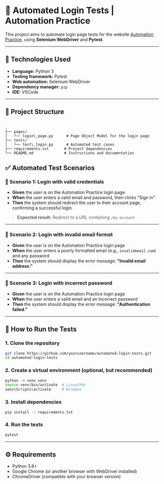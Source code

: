 # 🔐 Automated Login Tests | Automation Practice

This project aims to automate login page tests for the website [Automation Practice](http://automationpractice.pl/index.php?controller=authentication&back=my-account), using **Selenium WebDriver** and **Pytest**.

---

## 🧪 Technologies Used

- **Language:** Python 3  
- **Testing framework:** Pytest  
- **Web automation:** Selenium WebDriver  
- **Dependency manager:** `pip`  
- **IDE:** VSCode  

---

## 📂 Project Structure

```

.
├── pages/
│   └── login\_page.py      # Page Object Model for the login page
├── tests/
│   └── test\_login.py      # Automated test cases
├── requirements.txt       # Project dependencies
└── README.md              # Instructions and documentation

```

## ✅ Automated Test Scenarios

### 🧪 Scenario 1: Login with valid credentials

- **Given** the user is on the Automation Practice login page  
- **When** the user enters a valid email and password, then clicks "Sign in"  
- **Then** the system should redirect the user to their account page, confirming a successful login  

> **Expected result:** Redirect to a URL containing `/my-account`

---

### 🧪 Scenario 2: Login with invalid email format

- **Given** the user is on the Automation Practice login page  
- **When** the user enters a poorly formatted email (e.g., `invalidemail.com`) and any password  
- **Then** the system should display the error message: **"Invalid email address."**

---

### 🧪 Scenario 3: Login with incorrect password

- **Given** the user is on the Automation Practice login page  
- **When** the user enters a valid email and an incorrect password  
- **Then** the system should display the error message: **"Authentication failed."**

---

## 🚀 How to Run the Tests

### 1. Clone the repository

```bash
git clone https://github.com/yourusername/automated-login-tests.git
cd automated-login-tests
```


### 2. Create a virtual environment (optional, but recommended)

```bash
python -m venv venv
source venv/bin/activate  # Linux/Mac
venv\Scripts\activate     # Windows
```

### 3. Install dependencies

```bash
pip install -r requirements.txt
```

### 4. Run the tests

```bash
pytest
```

---

## ⚙️ Requirements

* Python 3.8+
* Google Chrome (or another browser with WebDriver installed)
* ChromeDriver (compatible with your browser version)

